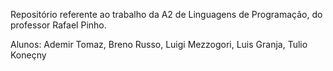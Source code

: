 Repositório referente ao trabalho da A2 de Linguagens de Programação, do professor Rafael Pinho.

Alunos: Ademir Tomaz, Breno Russo, Luigi Mezzogori, Luis Granja, Tulio Koneçny

